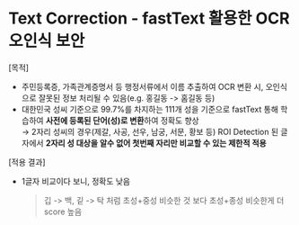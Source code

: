 # Text Correction - fastText 활용한 OCR 오인식 보안 
  
[목적]
- 주민등록증, 가족관계증명서 등 행정서류에서 이름 추출하여 OCR 변환 시, 오인식으로 잘못된 정보 처리될 수 있음(e.g. 홍길동 -> 홈길동 등)
- 대한민국 성씨 기준으로 99.7%를 차지하는 111개 성을 기준으로 fastText 통해 학습하여 **사전에 등록된 단어(성)로 변환**하여 정확도 향상  
  &rarr; 2자리 성씨의 경우(제갈, 사공, 선우, 남궁, 서문, 황보 등) ROI Detection 된 글자에서 **2자리 성 대상을 알수 없어 첫번째 자리만 비교할 수 있는 제한적 적용**

[적용 결과]
- 1글자 비교이다 보니, 정확도 낮음
    > 깁 -> 백, 깉 -> 탁 처럼 초성+중성 비슷한 것 보다 초성+종성 비슷한게 더 score 높음
    
